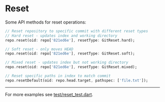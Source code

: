 # Reset

Some API methods for reset operations:

```dart
// Reset repository to specific commit with different reset types
// Hard reset - updates index and working directory
repo.reset(oid: repo['821ed6e'], resetType: GitReset.hard);

// Soft reset - only moves HEAD
repo.reset(oid: repo['821ed6e'], resetType: GitReset.soft);

// Mixed reset - updates index but not working directory
repo.reset(oid: repo['821ed6e'], resetType: GitReset.mixed);

// Reset specific paths in index to match commit
repo.resetDefault(oid: repo.head.target, pathspec: ['file.txt']);
```

---


For more examples see [test/reset_test.dart](../../test/reset_test.dart).
